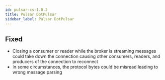 ```yaml
---
id: pulsar-cs-1.0.2
title: Pulsar DotPulsar
sidebar_label: Pulsar DotPulsar
---
```

 

## Fixed

- Closing a consumer or reader while the broker is streaming messages could take down the connection causing other consumers, readers, and producers of the connection to reconnect
- In some circumstances, the protocol bytes could be misread leading to wrong message parsing



